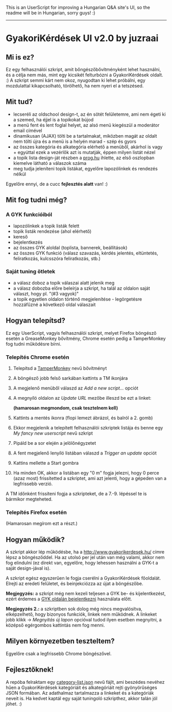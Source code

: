 This is an UserScript for improving a Hungarian Q&A site's UI, so the readme will be in Hungarian, sorry guys! :)

---

# GyakoriKérdések UI v2.0 by juzraai

## Mi is ez?

Ez egy felhasználói szkript, amit bőngészőbővítményként lehet használni, és a célja nem más, mint egy kicsikét felturbózni a GyakoriKérdések oldalt. :) A szkript semmi kárt nem okoz, nyugodtan ki lehet próbálni, egy mozdulattal kikapcsolható, törölhető, ha nem nyeri el a tetszésed.

## Mit tud?

* lecseréli az oldschool design-t, az én sötét felületemre, ami nem égeti ki a szemed, ha éjjel is a topikokat bújod
* a menü fent és lent foglal helyet, az alsó menü kiegészül a moderátor email címével
* dinamikusan (AJAX) tölti be a tartalmakat, miközben magát az oldalt nem tölti újra és a menü is a helyén marad - szép és gyors
* az összes kategória és alkategória elérhető a menüből, akárhol is vagy + egyúttal ezek a vezérlők azt is mutatják, éppen milyen listát nézel
* a topik lista design-ját részben a [prog.hu](http://prog.hu) ihlette, az első oszlopban kiemelve látható a válaszok száma
* meg tudja jeleníteni topik listákat, egyelőre lapozólinkek és rendezés nélkül

Egyelőre ennyi, de a cucc **fejlesztés alatt** van! :)

## Mit fog tudni még?

### A GYK funkcióiból

* lapozólinkek a topik listák felett
* topik listák rendezése (ahol elérhető)
* kereső
* bejelentkezés
* az összes GYK aloldal (toplista, bannerek, beállítások)
* az összes GYK funkció (válasz szavazás, kérdés jelentés, eltüntetés, feliratkozás, kulcsszóra feliratkozás, stb.)

### Saját tuning ötletek

* a válasz doboz a topik válaszai alatt jelenik meg
* a válasz dobozba előre beleírja a szkript, ha talál az oldalon saját választ, hogy pl. "(#3 vagyok)"
* a topik egyetlen oldalon történő megjelenítése - legörgetésre hozzáfűzné a következő oldal válaszait

## Hogyan telepítsd?

Ez egy UserScript, vagyis felhasználói szkript, melyet Firefox böngésző esetén a GreaseMonkey bővítmény, Chrome esetén pedig a TamperMonkey fog tudni működésre bírni.

### Telepítés Chrome esetén

1. Telepítsd a [TamperMonkey](https://chrome.google.com/webstore/detail/tampermonkey/dhdgffkkebhmkfjojejmpbldmpobfkfo) nevű bővítményt
2. A böngésző jobb felső sarkában kattints a TM ikonjára
3. A megjelenő menüből válaszd az *Add a new script...* opciót
4. A megnyíló oldalon az *Update URL* mezőbe illeszd be ezt a linket:

	**(hamarosan megmondom, csak tesztelnem kell)**

5. Kattints a mentés ikonra (flopi lemezt ábrázol, és balról a 2. gomb)
6. Ekkor megjelenik a telepített felhasználói szkriptek listája és benne egy *My fancy new userscript* nevű szkript
7. Pipáld be a sor elején a jelölőnégyzetet
8. A fent megjelenő lenyíló listában válaszd a *Trigger an update* opciót
9. Kattins mellette a Start gombra
10. Ha minden OK, akkor a listában egy "0 m" fogja jelezni, hogy 0 perce (azaz most) frissítetted a szkriptet, ami azt jelenti, hogy a gépeden van a legfrissebb verzió.

A TM időnként frissíteni fogja a szkripteket, de a 7.-9. lépéssel te is bármikor megteheted.

### Telepítés Firefox esetén

(Hamarosan megírom ezt a részt.)

## Hogyan működik?

A szkript akkor lép működésbe, ha a http://www.gyakorikerdesek.hu/ címre lépsz a böngésződdel. Ha az utolsó per jel után van még valami, akkor nem fog elindulni (ez direkt van, egyelőre, hogy lehessen használni a GYK-t a saját design-jával is).

A szkript egész egyszerűen le fogja cserélni a GyakoriKérdések főoldalát. Elrejti az eredeti felületet, és beinjekciózza az újat a böngészőbe.

**Megjegyzés:** a szkript még nem kezeli teljesen a GYK be- és kijelentkezést, ezért érdemes a [GYK oldalán bejelentkezni](http://www.gyakorikerdesek.hu/belepes) használata előtt.

**Megjegyzés 2.:** a szkriptben sok dolog még nincs megvalósítva, elképzelhető, hogy bizonyos funkciók, linkek nem működnek. A linkeket jobb klikk -> *Megnyitás új lapon* opcióval tudod ilyen esetben megnyitni, a középső egérgombos kattintás nem fog menni.

## Milyen környezetben teszteltem?

Egyelőre csak a legfrissebb Chrome böngészővel.

## Fejlesztőknek!

A repóba felraktam egy [category-list.json](category-list.json) nevű fájlt, ami beszédes nevéhez hűen a GyakoriKérdések kategóriáit és alkategóriáit rejti gyönyörűséges JSON formában. Az adathalmaz tartalmazza a linkeket és a kategóriák neveit is. Ha kedvet kaptál egy saját tuningoló szkripthez, akkor talán jól jöhet. :)